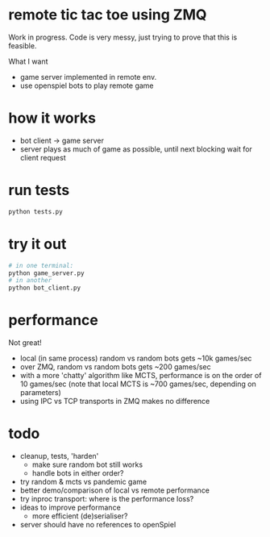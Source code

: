 # remote tic tac toe using ZMQ

Work in progress. Code is very messy, just trying to prove that this is
feasible.

What I want
- game server implemented in remote env.
- use openspiel bots to play remote game

# how it works
- bot client -> game server
- server plays as much of game as possible, until next blocking wait for client
  request

# run tests
```sh
python tests.py
```

# try it out
```sh
# in one terminal:
python game_server.py
# in another
python bot_client.py
```

# performance
Not great!
- local (in same process) random vs random bots gets ~10k games/sec
- over ZMQ, random vs random bots gets ~200 games/sec
- with a more 'chatty' algorithm like MCTS, performance is on the order of 10
  games/sec (note that local MCTS is ~700 games/sec, depending on parameters)
- using IPC vs TCP transports in ZMQ makes no difference

# todo
- cleanup, tests, 'harden'
  - make sure random bot still works
  - handle bots in either order?
- try random & mcts vs pandemic game
- better demo/comparison of local vs remote performance
- try inproc transport: where is the performance loss?
- ideas to improve performance
  - more efficient (de)serialiser?
- server should have no references to openSpiel
